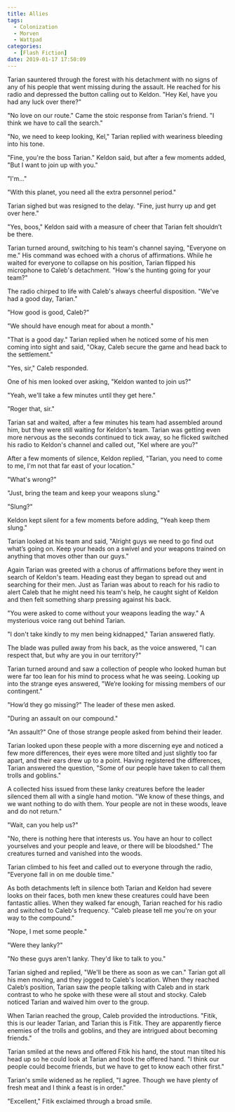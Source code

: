 ```yaml
---
title: Allies
tags: 
  - Colonization
  - Morven
  - Wattpad
categories:
  - [Flash Fiction]
date: 2019-01-17 17:50:09
---
```


Tarian sauntered through the forest with his detachment with no signs of any of his people that went missing during the assault.  He reached for his radio and depressed the button calling out to Keldon.  "Hey Kel, have you had any luck over there?"

"No love on our route."  Came the stoic response from Tarian's friend.  "I think we have to call the search."

"No, we need to keep looking, Kel," Tarian replied with weariness bleeding into his tone.<!-- more -->

"Fine, you're the boss Tarian."  Keldon said, but after a few moments added, "But I want to join up with you."

"I'm..."

"With this planet, you need all the extra personnel period."

Tarian sighed but was resigned to the delay.  "Fine, just hurry up and get over here."

"Yes, boos,"  Keldon said with a measure of cheer that Tarian felt shouldn’t be there.  

Tarian turned around, switching to his team's channel saying, "Everyone on me."  His command was echoed with a chorus of affirmations.  While he waited for everyone to collapse on his position, Tarian flipped his microphone to Caleb's detachment.  "How's the hunting going for your team?"

The radio chirped to life with Caleb's always cheerful disposition.  "We've had a good day, Tarian."

"How good is good, Caleb?"

"We should have enough meat for about a month."

"That is a good day."  Tarian replied when he noticed some of his men coming into sight and said, "Okay, Caleb secure the game and head back to the settlement."

"Yes, sir," Caleb responded.

One of his men looked over asking, "Keldon wanted to join us?"

"Yeah, we'll take a few minutes until they get here."

"Roger that, sir."

Tarian sat and waited, after a few minutes his team had assembled around him, but they were still waiting for Keldon's team.  Tarian was getting even more nervous as the seconds continued to tick away, so he flicked switched his radio to Keldon's channel and called out, "Kel where are you?"

After a few moments of silence, Keldon replied, "Tarian, you need to come to me, I'm not that far east of your location."

"What's wrong?"

"Just, bring the team and keep your weapons slung."

"Slung?"

Keldon kept silent for a few moments before adding, "Yeah keep them slung."

Tarian looked at his team and said, "Alright guys we need to go find out what’s going on.  Keep your heads on a swivel and your weapons trained on anything that moves other than our guys."

Again Tarian was greeted with a chorus of affirmations before they went in search of Keldon's team.  Heading east they began to spread out and searching for their men.  Just as Tarian was about to reach for his radio to alert Caleb that he might need his team's help, he caught sight of Keldon and then felt something sharp pressing against his back.

"You were asked to come without your weapons leading the way."  A mysterious voice rang out behind Tarian.

"I don't take kindly to my men being kidnapped," Tarian answered flatly.

The blade was pulled away from his back, as the voice answered, "I can respect that, but why are you in our territory?"

Tarian turned around and saw a collection of people who looked human but were far too lean for his mind to process what he was seeing.  Looking up into the strange eyes answered, "We’re looking for missing members of our contingent."

"How’d they go missing?"  The leader of these men asked.

"During an assault on our compound."

"An assault?"  One of those strange people asked from behind their leader.

Tarian looked upon these people with a more discerning eye and noticed a few more differences, their eyes were more tilted and just slightly too far apart, and their ears drew up to a point.  Having registered the differences, Tarian answered the question, "Some of our people have taken to call them trolls and goblins."

A collected hiss issued from these lanky creatures before the leader silenced them all with a single hand motion.  "We know of these things, and we want nothing to do with them.  Your people are not in these woods, leave and do not return."

"Wait, can you help us?"

"No, there is nothing here that interests us.  You have an hour to collect yourselves and your people and leave, or there will be bloodshed."  The creatures turned and vanished into the woods.

Tarian climbed to his feet and called out to everyone through the radio, "Everyone fall in on me double time."

As both detachments left in silence both Tarian and Keldon had severe looks on their faces, both men knew these creatures could have been fantastic allies.  When they walked far enough, Tarian reached for his radio and switched to Caleb's frequency.  "Caleb please tell me you're on your way to the compound."

"Nope, I met some people."

"Were they lanky?"

"No these guys aren't lanky.  They'd like to talk to you."

Tarian sighed and replied, "We'll be there as soon as we can."  Tarian got all his men moving, and they jogged to Caleb's location.  When they reached Caleb’s position, Tarian saw the people talking with Caleb and in stark contrast to who he spoke with these were all stout and stocky.  Caleb noticed Tarian and waived him over to the group.

When Tarian reached the group, Caleb provided the introductions.  "Fitik, this is our leader Tarian, and Tarian this is Fitik.  They are apparently fierce enemies of the trolls and goblins, and they are intrigued about becoming friends."

Tarian smiled at the news and offered Fitik his hand, the stout man tilted his head up so he could look at Tarian and took the offered hand.  "I think our people could become friends, but we have to get to know each other first."

Tarian's smile widened as he replied, "I agree.  Though we have plenty of fresh meat and I think a feast is in order."

"Excellent," Fitik exclaimed through a broad smile.